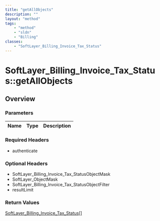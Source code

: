 ```yaml
---
title: "getAllObjects"
description: ""
layout: "method"
tags:
    - "method"
    - "sldn"
    - "Billing"
classes:
    - "SoftLayer_Billing_Invoice_Tax_Status"
---
```

# SoftLayer_Billing_Invoice_Tax_Status::getAllObjects
## Overview 


### Parameters 
|Name | Type | Description |
| --- | --- | --- |


### Required Headers
* authenticate

### Optional Headers
* SoftLayer_Billing_Invoice_Tax_StatusObjectMask
* SoftLayer_ObjectMask
* SoftLayer_Billing_Invoice_Tax_StatusObjectFilter
* resultLimit

### Return Values
<a href='/reference/datatypes/SoftLayer_Billing_Invoice_Tax_Status'>SoftLayer_Billing_Invoice_Tax_Status[] </a>

